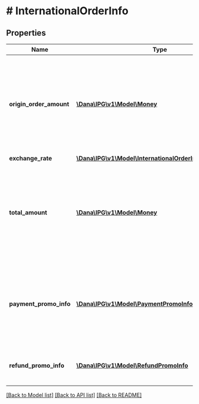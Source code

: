 # # InternationalOrderInfo

## Properties

Name | Type | Description | Notes
------------ | ------------- | ------------- | -------------
**origin_order_amount** | [**\Dana\IPG\v1\Model\Money**](Money.md) | Origin order amount in the original currency. Contains value (amount including cents) and currency (code based on ISO) | [optional]
**exchange_rate** | [**\Dana\IPG\v1\Model\InternationalOrderInfoExchangeRate**](InternationalOrderInfoExchangeRate.md) |  | [optional]
**total_amount** | [**\Dana\IPG\v1\Model\Money**](Money.md) | Total amount after conversion. Contains value (amount including cents) and currency (code based on ISO) | [optional]
**payment_promo_info** | [**\Dana\IPG\v1\Model\PaymentPromoInfo**](PaymentPromoInfo.md) | Define the detail of payment promo information, contains promotion that handled and set by merchant | [optional]
**refund_promo_info** | [**\Dana\IPG\v1\Model\RefundPromoInfo**](RefundPromoInfo.md) | Define the detail of refund promo information | [optional]

[[Back to Model list]](../../README.md#models) [[Back to API list]](../../README.md#endpoints) [[Back to README]](../../README.md)
